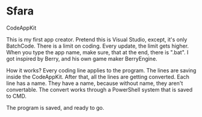 # Sfara
CodeAppKit

This is my first app creator.
Pretend this is Visual Studio, except, it's only BatchCode.
There is a limit on coding.
Every update, the limit gets higher.
When you type the app name, make sure, that at the end, there is ".bat".
I got inspired by Berry, and his own game maker BerryEngine.

How it works?
Every coding line applies to the program.
The lines are saving inside the CodeAppKit.
After that, all the lines are getting converted.
Each line has a name.
They have a name, because without name, they aren't convertable.
The convert works through a PowerShell system that is saved to CMD.

The program is saved, and ready to go.
